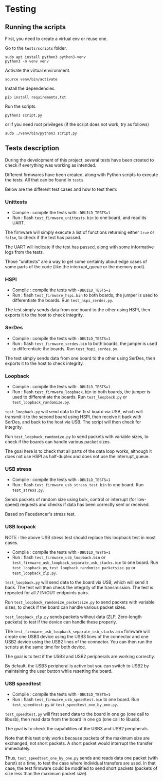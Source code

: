 # Testing

## Running the scripts

First, you need to create a virtual env or reuse one.

Go to the `tests/scripts` folder.

```shell
sudo apt install python3 python3-venv
python3 -m venv venv
```
Activate the virtual environment.

```shell
source venv/bin/activate
```

Install the dependencies.

```shell
pip install requirements.txt
```

Run the scripts.

```shell
python3 script.py
```

or if you need root privileges (if the script does not work, try as follows)

```shell
sudo ./venv/bin/python3 script.py
```
## Tests description

During the development of this project, several tests have been created to check if everything was working as intended.

Different firmwares have been created, along with Python scripts to execute the tests. All that can be found in `tests`.

Below are the different test cases and how to test them:

### Unittests

* Compile : compile the tests with `-DBUILD_TESTS=1`
* Run : flash `test_firmware_unittests.bin` to one board, and read its UART.

The firmware will simply execute a list of functions returning either `true` or `false`, to check if the test has passed.

The UART will indicate if the test has passed, along with some informative logs from the tests.

Those "unittests" are a way to get some certainty about edge cases of some parts of the code (like the interrupt_queue or the memory pool).

### HSPI

* Compile : compile the tests with `-DBUILD_TESTS=1`
* Run : flash `test_firmware_hspi.bin` to both boards, the jumper is used to differentiate the boards. Run `test_hspi_serdes.py`.

The test simply sends data from one board to the other using HSPI, then exports it to the host to check integrity.

### SerDes

* Compile : compile the tests with `-DBUILD_TESTS=1`
* Run : flash `test_firmware_serdes.bin` to both boards, the jumper is used to differentiate the boards. Run `test_hspi_serdes.py`.

The test simply sends data from one board to the other using SerDes, then exports it to the host to check integrity.

### Loopback

* Compile : compile the tests with `-DBUILD_TESTS=1`
* Run : flash `test_firmware_loopback.bin` to both boards, the jumper is used to differentiate the boards. Run `test_loopback.py` or `test_loopback_randomize.py`.

`test_loopback.py` will send data to the first board via USB, which will transmit it to the second board using HSPI, then receive it back with SerDes, and back to the host via USB. The script will then check for integrity.

Run `test_loopback_randomize.py` to send packets with variable sizes, to check if the boards can handle various packet sizes.

The goal here is to check that all parts of the data loop works, although it does not use HSPI as half-duplex and does not use the interrupt_queue.

### USB stress
* Compile : compile the tests with `-DBUILD_TESTS=1`
* Run : flash `test_firmware_usb_stress_test.bin` to one board. Run `test_stress.py`.

Sends packets of random size using bulk, control or interrupt (for low-speed) requests and checks if data has been correctly sent or received.

Based on Facedancer's stress test.

### USB loopack
NOTE : the above USB stress test should replace this loopback test in most cases.

* Compile : compile the tests with `-DBUILD_TESTS=1`
* Run : flash `test_firmware_usb_loopback.bin` or `test_firmware_usb_loopback_separate_usb_stacks.bin` to one board. Run `test_loopback.py`, `test_loopback_randomize_packetsize.py` or `test_loopback_zlp.py`.

`test_loopback.py` will send data to the board via USB, which will send it back. The test will then check the integrity of the transmission. The test is repeated for all 7 IN/OUT endpoints pairs.

Run `test_loopback_randomize_packetsize.py` to send packets with variable sizes, to check if the board can handle various packet sizes.

`test_loopback_zlp.py` sends packets without data (ZLP, Zero-length packets) to test if the device can handle these properly.

The `test_firmware_usb_loopback_separate_usb_stacks.bin` firmware will create one USB3 device using the USB3 lines of the connector and one USB2 device using the USB2 lines of the connector. You can then run the scripts at the same time for both device.

The goal is to test if the USB3 and USB2 peripherals are working correctly.

By default, the USB3 peripheral is active but you can switch to USB2 by maintaining the user button while resetting the board.

### USB speedtest

* Compile : compile the tests with `-DBUILD_TESTS=1`
* Run : flash `test_firmware_usb_speedtest.bin` to one board. Run `test_speedtest.py` or `test_speedtest_one_by_one.py`.

`test_speedtest.py` will first send data to the board in one go (one call to libusb), then read data from the board in one go (one call to libusb).

The goal is to check the capabilities of the USB3 and USB2 peripherals.

Note that this test only works because packets of the maximum size are exchanged, not short packets. A short packet would interrupt the transfer immediately.

Thus, `test_speedtest_one_by_one.py` sends and reads data one packet (with burst) at a time, to test the case where individual transfers are used. In that case, the test firmware could be modified to send short packets (packets of size less than the maximum packet size).
